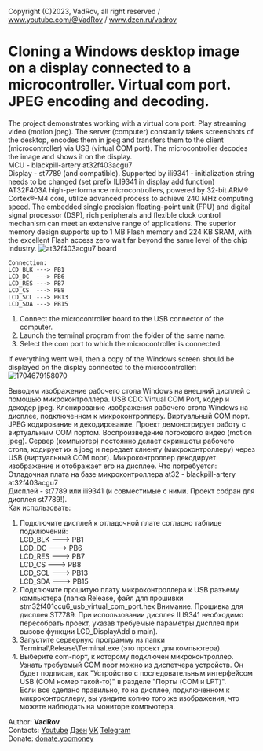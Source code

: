 Copyright (C)2023, VadRov, all right reserved / www.youtube.com/@VadRov / www.dzen.ru/vadrov
# Cloning a Windows desktop image on a display connected to a microcontroller. Virtual com port. JPEG encoding and decoding.
The project demonstrates working with a virtual com port. Play streaming video (motion jpeg). The server (computer) constantly takes screenshots of the desktop, encodes them in jpeg and transfers them to the client (microcontroller) via USB (virtual COM port). The microcontroller decodes the image and shows it on the display.\
MCU - blackpill-artery at32f403acgu7\
Display - st7789 (and compatible). Supported by ili9341 - initialization string needs to be changed (set prefix ILI9341 in display add function)\
AT32F403A high-performance microcontrollers, powered by 32-bit ARM® Cortex®-M4 core, utilize advanced process to achieve 240 MHz computing speed. The embedded single precision floating-point unit (FPU) and digital signal processor (DSP), rich peripherals and flexible clock control mechanism can meet an extensive range of applications. The superior memory design supports up to 1 MB Flash memory and 224 KB SRAM, with the excellent Flash access zero wait far beyond the same level of the chip industry.
![at32f403acgu7 board](https://github.com/vadrov/AT32F403ACGU7_display_spi_dma_st7789_ili9341/assets/111627147/e2e03925-22c7-4f26-88f4-a398f9c42ef4)
```
Connection:
LCD_BLK ---> PB1
LCD_DC  ---> PB6
LCD_RES ---> PB7
LCD_CS  ---> PB8
LCD_SCL ---> PB13
LCD_SDA ---> PB15
```
1. Connect the microcontroller board to the USB connector of the computer.
2. Launch the terminal program from the folder of the same name.
3. Select the com port to which the microcontroller is connected.

If everything went well, then a copy of the Windows screen should be displayed on the display connected to the microcontroller:
![1704679158070](https://github.com/vadrov/stm32f401ccu6-usb-vcp-clone-windows-desktop-to-display/assets/111627147/105a61d5-7477-465b-ad95-42c0ddf2ef16)

Выводим изображение рабочего стола Windows на внешний дисплей с помощью микроконтроллера. USB CDC Virtual COM Port, кодер и декодер jpeg. Клонирование изображения рабочего стола Windows на дисплее, подключенном к микроконтроллеру. Виртуальный COM порт. JPEG кодирование и декодирование. Проект демонстрирует работу с виртуальным COM портом. Воспроизведение потокового видео (motion jpeg). Сервер (компьютер) постоянно делает скриншоты рабочего стола, кодирует их в jpeg и передает клиенту (микроконтроллеру) через USB (виртуальный COM порт). Микроконтроллер декодирует изображение и отображает его на дисплее. Что потребуется:\
Отладочная плата на базе микроконтроллера at32 - blackpill-artery at32f403acgu7\
Дисплей - st7789 или ili9341 (и совместимые с ними. Проект собран для дисплея st7789!).\
Как использовать:
1. Подключите дисплей к отладочной плате согласно таблице подключений:\
LCD_BLK ---> PB1\
LCD_DC  ---> PB6\
LCD_RES ---> PB7\
LCD_CS  ---> PB8\
LCD_SCL ---> PB13\
LCD_SDA ---> PB15
2. Подключите прошитую плату микроконтроллера к USB разъему компьютера (папка Release, файл для прошивки stm32f401ccu6_usb_virtual_com_port.hex Внимание. Прошивка для дисплея ST7789. При использовании дисплея ILI9341 необходимо пересобрать проект, указав требуемые параметры дисплея при вызове функции LCD_DisplayAdd в main).
3. Запустите серверную программу из папки Terminal\Release\Terminal.exe (это проект для компьютера).
4. Выберите com-порт, к которому подключен микроконтроллер. Узнать требуемый COM порт можно из диспетчера устройств. Он будет подписан, как "Устройство с последовательным интерфейсом USB (COM номер такой-то)" в разделе  "Порты (COM и LPT)". \
Если все сделано правильно, то на дисплее, подключенном к микроконтроллеру, вы увидите копию того  же изображения, что можете наблюдать на мониторе компьютера.

Author: **VadRov**\
Contacts: [Youtube](https://www.youtube.com/@VadRov) [Дзен](https://dzen.ru/vadrov) [VK](https://vk.com/vadrov) [Telegram](https://t.me/vadrov_channel)\
Donate: [donate.yoomoney](https://yoomoney.ru/to/4100117522443917)
